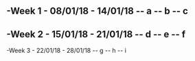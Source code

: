 -Week 1 - 08/01/18 - 14/01/18
 --	a
 --	b
 --	c
 -
 -Week 2 - 15/01/18 - 21/01/18
 --	d
 --	e
 --	f
 -
 -Week 3 - 22/01/18 - 28/01/18
 --	g
 --	h
 --	i 
